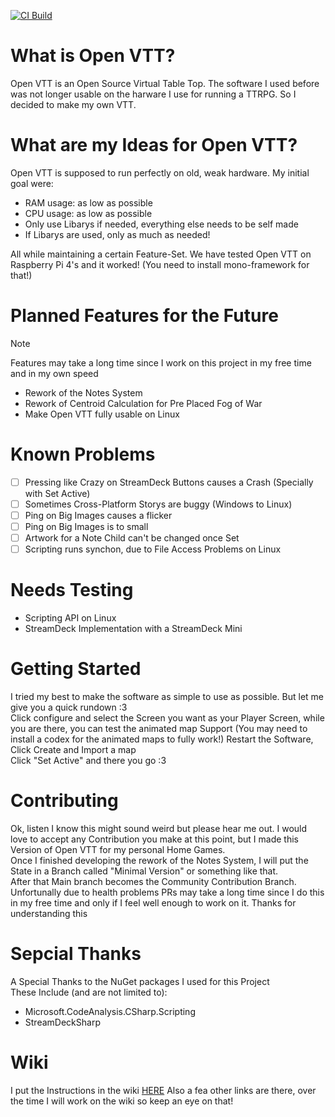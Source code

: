 [![CI Build](https://github.com/IceUnicorn93/Open-VTT/actions/workflows/Build%20and%20Publish%20Open%20VTT.yml/badge.svg?branch=main)](https://github.com/IceUnicorn93/Open-VTT/actions/workflows/Build%20and%20Publish%20Open%20VTT.yml)

# What is Open VTT?

Open VTT is an Open Source Virtual Table Top.
The software I used before was not longer usable on the harware I use for running a TTRPG.
So I decided to make my own VTT.

# What are my Ideas for Open VTT?

Open VTT is supposed to run perfectly on old, weak hardware.
My initial goal were:
- RAM usage: as low as possible
- CPU usage: as low as possible
- Only use Libarys if needed, everything else needs to be self made
- If Libarys are used, only as much as needed!

All while maintaining a certain Feature-Set.
We have tested Open VTT on Raspberry Pi 4's and it worked! (You need to install mono-framework for that!)

# Planned Features for the Future

> [!NOTE]
> Features may take a long time since I work on this project in my free time and in my own speed

- Rework of the Notes System
- Rework of Centroid Calculation for Pre Placed Fog of War
- Make Open VTT fully usable on Linux

# Known Problems

- [ ] Pressing like Crazy on StreamDeck Buttons causes a Crash (Specially with Set Active)
- [ ] Sometimes Cross-Platform Storys are buggy (Windows to Linux)
- [ ] Ping on Big Images causes a flicker
- [ ] Ping on Big Images is to small
- [ ] Artwork for a Note Child can't be changed once Set
- [ ] Scripting runs synchon, due to File Access Problems on Linux

# Needs Testing

- Scripting API on Linux
- StreamDeck Implementation with a StreamDeck Mini

# Getting Started

I tried my best to make the software as simple to use as possible. But let me give you a quick rundown :3 <br>
Click configure and select the Screen you want as your Player Screen, while you are there, you can test the animated map Support (You may need to install a codex for the animated maps to fully work!)
Restart the Software, Click Create and Import a map <br>
Click "Set Active" and there you go :3

# Contributing

Ok, listen I know this might sound weird but please hear me out. I would love to accept any Contribution you make at this point, but I made this Version of Open VTT for my personal Home Games.<br>
Once I finished developing the rework of the Notes System, I will put the State in a Branch called "Minimal Version" or something like that. <br>
After that Main branch becomes the Community Contribution Branch. Unfortunally due to health problems PRs may take a long time since I do this in my free time and only if I feel well enough to work on it. Thanks for understanding this

# Sepcial Thanks

A Special Thanks to the NuGet packages I used for this Project <br>
These Include (and are not limited to):
- Microsoft.CodeAnalysis.CSharp.Scripting
- StreamDeckSharp

# Wiki

I put the Instructions in the wiki [HERE](https://github.com/IceUnicorn93/Open-VTT/wiki)
Also a fea other links are there, over the time I will work on the wiki so keep an eye on that!
